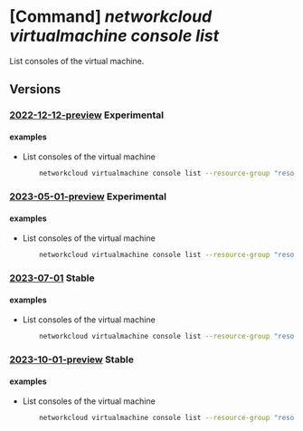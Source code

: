 # [Command] _networkcloud virtualmachine console list_

List consoles of the virtual machine.

## Versions

### [2022-12-12-preview](/Resources/mgmt-plane/L3N1YnNjcmlwdGlvbnMve30vcmVzb3VyY2Vncm91cHMve30vcHJvdmlkZXJzL21pY3Jvc29mdC5uZXR3b3JrY2xvdWQvdmlydHVhbG1hY2hpbmVzL3t9L2NvbnNvbGVz/2022-12-12-preview.xml) **Experimental**

<!-- mgmt-plane /subscriptions/{}/resourcegroups/{}/providers/microsoft.networkcloud/virtualmachines/{}/consoles 2022-12-12-preview -->

#### examples

- List consoles of the virtual machine
    ```bash
        networkcloud virtualmachine console list --resource-group "resourceGroupName" --virtual-machine-name "virtualMachineName"
    ```

### [2023-05-01-preview](/Resources/mgmt-plane/L3N1YnNjcmlwdGlvbnMve30vcmVzb3VyY2Vncm91cHMve30vcHJvdmlkZXJzL21pY3Jvc29mdC5uZXR3b3JrY2xvdWQvdmlydHVhbG1hY2hpbmVzL3t9L2NvbnNvbGVz/2023-05-01-preview.xml) **Experimental**

<!-- mgmt-plane /subscriptions/{}/resourcegroups/{}/providers/microsoft.networkcloud/virtualmachines/{}/consoles 2023-05-01-preview -->

#### examples

- List consoles of the virtual machine
    ```bash
        networkcloud virtualmachine console list --resource-group "resourceGroupName" --virtual-machine-name "virtualMachineName"
    ```

### [2023-07-01](/Resources/mgmt-plane/L3N1YnNjcmlwdGlvbnMve30vcmVzb3VyY2Vncm91cHMve30vcHJvdmlkZXJzL21pY3Jvc29mdC5uZXR3b3JrY2xvdWQvdmlydHVhbG1hY2hpbmVzL3t9L2NvbnNvbGVz/2023-07-01.xml) **Stable**

<!-- mgmt-plane /subscriptions/{}/resourcegroups/{}/providers/microsoft.networkcloud/virtualmachines/{}/consoles 2023-07-01 -->

#### examples

- List consoles of the virtual machine
    ```bash
        networkcloud virtualmachine console list --resource-group "resourceGroupName" --virtual-machine-name "virtualMachineName"
    ```

### [2023-10-01-preview](/Resources/mgmt-plane/L3N1YnNjcmlwdGlvbnMve30vcmVzb3VyY2Vncm91cHMve30vcHJvdmlkZXJzL21pY3Jvc29mdC5uZXR3b3JrY2xvdWQvdmlydHVhbG1hY2hpbmVzL3t9L2NvbnNvbGVz/2023-10-01-preview.xml) **Stable**

<!-- mgmt-plane /subscriptions/{}/resourcegroups/{}/providers/microsoft.networkcloud/virtualmachines/{}/consoles 2023-10-01-preview -->

#### examples

- List consoles of the virtual machine
    ```bash
        networkcloud virtualmachine console list --resource-group "resourceGroupName" --virtual-machine-name "virtualMachineName"
    ```
